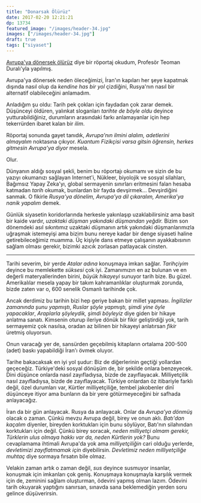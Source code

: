 ```yaml
---
title: "Donarsak Ölürüz"
date: 2017-02-20 12:21:21
dp: 13734
featured_image: "/images/header-34.jpg"
images: ["/images/header-34.jpg"]
draft: true
tags: ["siyaset"]
---
```




[Avrupa'ya dönersek ölürüz](http://gercekhayat.com.tr/avrupaya-donersek-oluruz/)
diye bir röportaj okudum, Profesör Teoman Duralı'yla yapılmış.

Avrupa'ya dönersek neden öleceğimizi, İran'ın kapıları her şeye kapatmak dışında
nasıl olup da *kendine has bir yol* çizdiğini, Rusya'nın nasıl bir alternatif
olabileceğini anlamadım. 

Anladığım şu oldu: Tarih pek çokları için faydadan çok zarar demek. Düşünceyi
öldüren, yalınkat sloganları *tarihte de böyle oldu* deyince yutturabildiğiniz,
durumların arasındaki farkı anlamayanlar için hep tekerrürden ibaret kalan bir
*ilim*. 

Röportaj sonunda gayet tanıdık, *Avrupa'nın ilmini alalım, adetlerini almayalım*
noktasına çıkıyor. *Kuantum Fizikçisi varsa gitsin öğrensin, herkes gitmesin
Avrupa'ya diyor* mesela. 

Olur. 

Dünyanın aldığı sosyal şekli, benim bu röportajı okumamı ve sizin de bu yazıyı
okumanızı sağlayan Internet'i, Nükleer, biyolojik ve sosyal silahları, Bağımsız
Yapay Zeka'yı, global sermayenin sınırları eritmesini falan hesaba katmadan
*tarih* okumak, bunlardan bir fayda devşirmek... Devşirdiğini sanmak. O fikirle
*Rusya'ya dönelim, Avrupa'ya dil çıkaralım, Amerika'ya nanik yapalım* demek.

Günlük siyasetin koridorlarında herkesle yakınlaşıp uzaklabilirsiniz ama basit
bir kaide vardır, *uzaktaki düşman yakındaki düşmandan yeğdir.* Bizim son
dönemdeki asıl sıkıntımız uzaktaki düşmanın artık yakındaki düşmanlarımızla
uğraşmak istemeyişi ama bizim bunu nereye kadar bir denge siyaseti haline
getirebileceğimiz muamma. Üç kişiyle dans etmeye çalışanın ayakkabısının sağlam
olması gerekir, bizimki azıcık zorlasan patlayacak cinsten.

-----

Tarihi severim, bir yerde *Atalar adına* konuşmaya imkan sağlar. *Tarihçiyim*
deyince bu memlekette *süksesi* çok iyi. Zamanımızın en az bulunan ve en değerli
materyallerinden birini, *büyük hikayeyi* sunuyor tarih bize. Bu
güzel. Amerikalılar mesela yapay bir takım kahramanlıklar oluşturmak zorunda,
bizde zaten var o, 600 senelik Osmanlı tarihinde çok.

Ancak derdimiz bu tarihin bizi hep geriye bakan bir millet yapması. *İngilizler
zamanında şunu yapmıştı*, *Ruslar şöyle yapmıştı, şimdi yine öyle yapacaklar*,
*Araplarla şöyleydik, şimdi böyleyiz* diye giden bir hikaye anlatma
sanatı. Kimsenin oturup ileriye dönük bir fikir geliştirdiği yok, tarih
sermayemiz çok nasılsa, oradan az bilinen bir hikayeyi anlatırsan *fikir*
üretmiş oluyorsun.

Onun varacağı yer de, sansürden geçebilmiş kitapların ortalama 200-500 (adet)
baskı yapabildiği İran'ı övmek oluyor.

Tarihe bakacaksak en iyi yol şudur: Biz de diğerlerinin geçtiği yollardan
geçeceğiz. Türkiye'deki sosyal dönüşüm de, bir şekilde onlara benzeyecek. Dini
düşünce onlarda nasıl zayıfladıysa, bizde de zayıflayacak. Milliyetçilik nasıl
zayıfladıysa, bizde de zayıflayacak. Türkiye onlardan öz itibariyle farklı
değil, özel durumları var, Kürtler milliyetçiliğe, tembel jakobenler dinî
düşünceye itiyor ama bunların da bir yere götürmeyeceğini bir safhada
anlayacağız.

İran da bir gün anlayacak. Rusya da anlayacak. Onlar da *Avrupa'ya dönmüş*
olacak o zaman. Çünkü mevzu Avrupa değil, birey ve onun aklı. *Batı'dan kaçalım*
diyenler, bireyden korktukları için bunu söylüyor, Batı'nın silahından
korktukları için değil. Çünkü birey soracak, *neden milliyetçi olmam gerekir,
Türklerin ulus olmaya hakkı var da, neden Kürtlerin yok?* Bunu cevaplamama
ihtimali Avrupa'da yok ama *milliyetçiliğin* cari olduğu yerlerde, *devletimizi
zayıflatmamak için* diyebilirsin. *Devletimiz neden milliyetçiliğe muhtaç* diye
sormaya fırsatın bile olmaz. 

Velakin zaman artık o zaman değil, *sus* deyince susmuyor insanlar, konuşmak
için imkanları çok geniş. Konuşmaya konuşmayla karşılık vermek için de, zeminini
sağlam oluşturman, ödevini yapmış olman lazım. Ödevini tarih okuyarak yaptığını
sanırsan, sınavda sana beklemediğin yerden soru gelince düşüverirsin.


